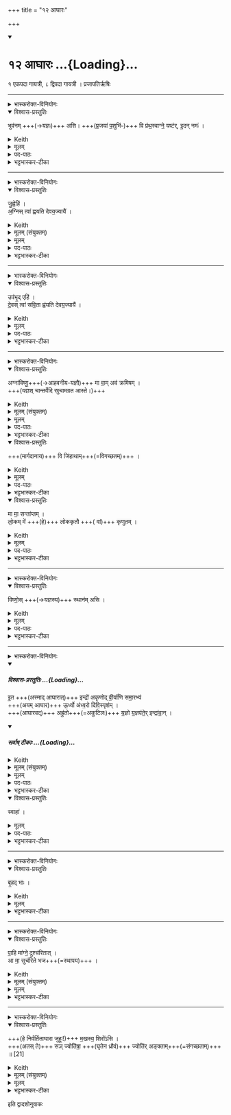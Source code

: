 +++
title = "१२ आघारः"

+++
<div class="js_include" includetitle="true" newlevelforh1="1" unfilled url="/vedAH_yajuH/taittirIyam/sArasvata-vibhAgaH/saMhitA/sarva-prastutiH/1/1_darshapUrNamAsAdi/12_AghAraH">
<details open><summary><h1>१२ आघारः ...{Loading}...</h1></summary>

१ एकपदा गायत्री, ८ द्विपदा गायत्री ।  प्रजापतिर्ऋषिः
____

<details><summary>भास्करोक्त-विनियोगः</summary>

1अग्रेण जुहूप्रभृतौ प्राञ्चमञ्जलिं करोति - भुवनमिति यजुरादिकयैकपदया गायत्र्या ॥
</details>

<details open><summary>विश्वास-प्रस्तुतिः</summary>

भुव॑नम् +++(→यज्ञः)+++ असि। +++(प्र॒जया॑ प॒शुभि॑ᳶ)+++ वि प्र॑थ॒स्वाग्ने॒ यष्ट॑र्, इ॒दन् नमः॑ ।
</details>

<details><summary>Keith</summary>

Thou art the world, be extended.  
O Agni, sacrificer, this reverence.
</details>

<details><summary>मूलम्</summary>

भुव॑नमसि॒ वि प्र॑थ॒स्वाग्ने॒ यष्ट॑रि॒दन्नमः॑ ।
</details>

<details><summary>पद-पाठः</summary>

भुव॑नम् । अ॒सि॒ । वीति॑ । प्र॒थ॒स्व॒ । अग्ने॑ । यष्टः॑ । इ॒दम् । नमः॑ ॥
</details>

<details><summary>भट्टभास्कर-टीका</summary>

हे अग्ने यष्टः यागस्य निर्वर्तक । 'अग्निर्वै देवानां यष्टा' (तै.ब्रा. 3.3.7) इति ब्राह्मणम् । पादादित्वादग्न इति न निहन्यते । 'आमन्त्रितं पूर्वमविद्यमानवत्' (पा.सू. 8.1.72) इति तस्याविद्यमानत्वात् यष्टरित्यपि न निहन्यते । द्वयोरपि षाष्ठिकमाद्युदात्तत्वम् (पा.सू. 6.1.198) । त्वं भुवनमसि त्वदायत्तत्वात्समस्तभूतजातस्य । तस्मात् विप्रथस्व विस्तीर्णो भव । तुभ्यमिदं नमः, अयमञ्जलिस्त्वां प्रीणयितुं क्रियते ॥
</details>

____

<details><summary>भास्करोक्त-विनियोगः</summary>

2दक्षिणेन जुहूमादत्ते - जुह्विति ॥
</details>

<details open><summary>विश्वास-प्रस्तुतिः</summary>

जु॒ह्वेहि॑ ।  
अ॒ग्निस् त्वा॑ ह्वयति देवय॒ज्यायै॑ ।
</details>

<details><summary>Keith</summary>

O juhu, come hither, Agni summons thee for the sacrifice to the gods.
</details>

<details><summary>मूलम् (संयुक्तम्)</summary>

जुह्वेह्य॒ग्निस्त्वा॑ ह्वयति देवय॒ज्याया॒ उप॑भृ॒देहि॑ दे॒वस्त्वा॑ सवि॒ता ह्व॑यति देवय॒ज्यायै ।
</details>

<details><summary>मूलम्</summary>

जु॒ह्वेहि॑ ।  
अ॒ग्निस्त्वा॑ ह्वयति देवय॒ज्यायै॑ ।
</details>

<details><summary>पद-पाठः</summary>

जुहु॑ । एति॑ । इ॒हि॒ । अ॒ग्निः । त्वा॒ । ह्व॒य॒ति॒ । दे॒व॒य॒ज्याया॒ इति॑ देव-य॒ज्यायै॑ ।
</details>

<details><summary>भट्टभास्कर-टीका</summary>

हे जुहु एहि अस्मद्धस्तमागच्छ । यतोग्निस्त्वां देवयज्यायै देवयागार्थमाह्वयति । 'छन्दसि निष्टर्क्य' (पा.सू. 3.1.123) इत्यत्र देवयज्याशब्दो यप्रत्ययान्तो निपातितः । 'आग्नेयी वै जुहूः' (तै.ब्रा. 3.3.7) इत्यादि ब्राह्मणम् ॥
</details>

____

<details><summary>भास्करोक्त-विनियोगः</summary>

3सव्येनोपभृतमादत्ते - उपभृदिति ॥
</details>

<details open><summary>विश्वास-प्रस्तुतिः</summary>

उप॑भृ॒द् एहि॑ ।  
दे॒वस् त्वा॑ सवि॒ता ह्व॑यति देवय॒ज्यायै॑ ।  
</details>

<details><summary>Keith</summary>

O upabhrt, come hither, the god Savitr summons thee for the sacrifice to the gods.
</details>

<details><summary>मूलम्</summary>

उप॑भृ॒देहि॑ ।  
दे॒वस्त्वा॑ सवि॒ता ह्व॑यति देवय॒ज्यायै॑ ।
</details>

<details><summary>पद-पाठः</summary>

उप॑भृ॒दित्युप॑-भृ॒त् । एति॑ । इ॒हि॒ । दे॒वः । त्वा॒ । स॒वि॒ता । ह्व॒य॒ति॒ । दे॒व॒य॒ज्याया॒ इति॑ देव-य॒ज्यायै॑ ।
</details>

<details><summary>भट्टभास्कर-टीका</summary>

हे उपभृत् एहि । यतस्सर्वस्य प्रेरकस्सविता देवयज्यायै आह्वयति । 'सावित्र्युपभृत्' (तै.ब्रा. 3.3.7) इत्यादि ब्राह्मणम् ॥
</details>

____

<details><summary>भास्करोक्त-विनियोगः</summary>

अत्याक्रामं जपति - अग्नाविष्णू इति ॥
</details>

<details open><summary>विश्वास-प्रस्तुतिः</summary>

अग्ना॑विष्णू॒+++(→आहवनीय-यज्ञौ)+++ मा वा॒म् अव॑ क्रमिषम् ।  
+++(यज्ञश् चान्तर्वेदि स्रुचामग्रत आस्ते।)+++
</details>

<details><summary>Keith</summary>

O Agni and Visnu, let me not step down upon you.
</details>

<details><summary>मूलम् (संयुक्तम्)</summary>

अग्ना॑विष्णू॒ मा वा॒मव॑ क्रमिषव्ँ॒वि जि॑हाथा॒म्मा मा॒ सन्ता॑प्तल्ँ लो॒कम्मे॑ लोककृतौ कृणुतम्
</details>

<details><summary>मूलम्</summary>

अग्ना॑विष्णू॒ मा वा॒मव॑ क्रमिषम् ...
</details>

<details><summary>पद-पाठः</summary>

अग्ना॑विष्णू॒ इत्यग्ना॑-वि॒ष्णू॒ । मा । वा॒म् । अवेति॑ । क्र॒मि॒ष॒म् ।
</details>

<details><summary>भट्टभास्कर-टीका</summary>

4अग्निराहवनीयः, विष्णुर्यज्ञः, यज्ञश्चान्तर्वेदि स्रुचामग्रत आस्ते ; तावाह हे अग्नाविष्णू युवामहं मावक्रमिषम् अवक्रम्य मा गाम् । 'नेटि' (पा.सू. 7.2.4) इत्यादिना वृद्धिप्रतिषेधः ।  
</details>

<details open><summary>विश्वास-प्रस्तुतिः</summary>

+++(मार्गदानाय)+++ वि जि॑हाथाम्+++(=विगच्छतम्)+++ ।
</details>

<details><summary>Keith</summary>

Be ye parted,  
</details>

<details><summary>मूलम्</summary>

वि जि॑हाथाम् ...
</details>

<details><summary>पद-पाठः</summary>

वीति॑ । जि॒हा॒था॒म् । 
</details>

<details><summary>भट्टभास्कर-टीका</summary>

तदर्थं युवां विजिहाथां मम मार्गप्रदानार्थं विगच्छतम् ।
</details>

<details open><summary>विश्वास-प्रस्तुतिः</summary>

मा मा॒ सन्ता॑प्तम् ।  
लो॒कम् मे॑ +++(हे)+++ लोककृतौ +++( वां)+++ कृणुतम् ।   
</details>

<details><summary>Keith</summary>

consume me not.    
Make ye a place for me, ye place-makers.
</details>

<details><summary>मूलम्</summary>

मा मा॒ सन्ता॑प्तम् ...  
लो॒कम्मे॑ लोककृतौ कृणुतम् ।
</details>

<details><summary>पद-पाठः</summary>

मा । मा॒ । समिति॑ । ता॒प्त॒म् ।
लो॒कम् । मे॒ । लो॒क॒कृ॒ता॒विति॑ लोक-कृ॒तौ॒ । कृ॒णु॒त॒म् ।
</details>

<details><summary>भट्टभास्कर-टीका</summary>

मा मां च मा सन्ताप्तं सन्तप्तं मा कार्ष्टम् । 'झलो झलि' (पा.सू. 8.2.26) इति सिचो लोपः, 'वदव्रज' (पा.सू. 7.2.3) इति वृद्धिः ।  
वां लोककृतौ स्थानप्रदौ मम च लोकं स्थानं कृणुतं कुरुतम् । 'धिन्विकृण्व्योरच' (पा.सू. 3.1.80) इत्युप्रत्ययः । 'अतो लोपः' (पा.सू. 6.4.48) ॥
</details>

____

<details><summary>भास्करोक्त-विनियोगः</summary>

स्थानं कल्पयति
</details>

<details open><summary>विश्वास-प्रस्तुतिः</summary>

विष्णो॒स् +++(→यज्ञस्य)+++ स्थान॑म् असि ।
</details>

<details><summary>Keith</summary>

Thou art the abode of Visnu.
</details>

<details><summary>मूलम्</summary>

विष्णो॒स्स्थान॑मसि ।
</details>

<details><summary>पद-पाठः</summary>

विष्णोः॑ । स्थान॑म् । अ॒सि॒ ।
</details>

<details><summary>भट्टभास्कर-टीका</summary>

5स्थानं कल्पयति - विष्णोरिति ॥ विष्णोर्यज्ञात्मनः स्थानमसि, अतः प्रशस्तेऽस्मिन् स्थाने स्थित्वा यागं निर्वर्तयामीति भावः ॥
</details>

____

<details><summary>भास्करोक्त-विनियोगः</summary>

आघारम् आघारयति
</details>
<div class="js_include" newlevelforh1="4" title="विश्वास-प्रस्तुतिः" unfilled="" url="/vedAH_yajuH/taittirIyam/sArasvata-vibhAgaH/saMhitA/Rk/vishvAsa-prastutiH/1/1_darshapUrNamAsAdi/12_AghAraH/37_ita_indro.md">
<details open><summary><h5>विश्वास-प्रस्तुतिः ...{Loading}...</h5></summary>

इ॒त +++(अस्माद् आघारात्)+++ इन्द्रो॑ अकृणोद् वी॒र्या॑णि समा॒रभ्य॑  
+++(अयम् आघार)+++ ऊ॒र्ध्वो अ॑ध्व॒रो दि॑वि॒स्पृश॑म् ।   
+++(आघारवद्)+++ अह्रु॑तो+++(=अकुटिलः)+++ य॒ज्ञो य॒ज्ञप॑ते॒र् इन्द्रा॑वा॒न् ।
</details>
</div>
<div class="js_include" newlevelforh1="4" title="सर्वाष् टीकाः" unfilled="" url="/vedAH_yajuH/taittirIyam/sArasvata-vibhAgaH/saMhitA/Rk/sarvASh_TIkAH/1/1_darshapUrNamAsAdi/12_AghAraH/37_ita_indro.md">
<details open><summary><h5>सर्वाष् टीकाः ...{Loading}...</h5></summary>
<details><summary>Keith</summary>

Hence Indra wrought mighty deeds.  
Great, grasping the sky, imperishable.  
The sacrifice of the lord of the sacrifice is undisturbed.  
Offered to Indra, hail!
</details>

<details><summary>मूलम् (संयुक्तम्)</summary>

इ॒त  इन्द्रो॑ अकृणोद्वी॒र्या॑णि समा॒रभ्यो॒र्ध्वो अ॑ध्व॒रो दि॑वि॒स्पृश॒मह्रु॑तो य॒ज्ञो य॒ज्ञप॑ते॒रिन्द्रा॑वा॒न्त्स्वाहा॑
</details>

<details><summary>मूलम्</summary>

इ॒त इन्द्रो॑ अकृणोद्वी॒र्या॑णि समा॒रभ्य॑  
ऊ॒र्ध्वो अ॑ध्व॒रो दि॑वि॒स्पृश॑म्।  
अह्रु॑तो य॒ज्ञो य॒ज्ञप॑ते॒रिन्द्रा॑वा॒न् ।
</details>

<details><summary>पद-पाठः</summary>

इ॒तः । इन्द्रः॑ । अ॒कृ॒णो॒त् । वी॒र्या॑णि । 10K । स॒मा॒रभ्येति॑ सम्-आ॒रभ्य॑ । ऊ॒र्ध्वः । अ॒ध्व॒रः । दि॒वि॒स्पृश॒मिति॑ दिवि-स्पृश॑म् । 11L । अह्रु॑तः । य॒ज्ञः । य॒ज्ञप॑ते॒रिति॑ य॒ज्ञ-प॒तेः॒ । इन्द्रा॑वा॒नितीन्द्र॑-वा॒न् । 
</details>

<details><summary>भट्टभास्कर-टीका</summary>

6आघारमाघारयति - इत इति ॥ इतः अस्मादाघारात् समारभ्य इन्द्रो वीर्याणि वृत्रवधादीनि अकृणोत् करोति स्म । 'अनुदात्ते च कुधपरे' (पा.सू. 6.1.120) इति प्रकृतिभावः । पूर्ववदुप्रत्ययः ।

किञ्च - अयमाघार ऊर्ध्वः ऊर्ध्वलोकगामी भूत्वा अध्वरः अध्वर्यः । 'नञ् सुभ्याम्' (पा.सू. 6.2.172) इत्युत्तरपदान्तोदात्तत्वम् । पूर्ववत्प्रकृतिभावः । हिंसकरहितः केनचिदप्यहिंसितश्च भूत्वा तमिन्द्रं दिविस्पृशमकरोत् । 'स्पृशोनुदके क्विन्' (पा.सू. 6.2.58), 'तत्पुरुषे कृति बहुलम्' (पा.सू. 6.3.14) इत्यलुक्, कृदुत्तरपदप्रकृतिस्वरः (पा.सू. 6.2.139) । 'आघारमाघार्यमाणमनु समारभ्य' (तै.ब्रा. 3.3.7) इत्यादि ब्राह्मणम् ।

कोस्य विशेषः यत एवमकरोत् ? इत्याह - इन्द्रावान् इन्द्रेण देवतया तद्वान् । 'अन्येषामपि दृश्यते' (पा.सू. 6.3.137) इति दीर्घः । यतोयमाघार इन्द्रावान् तस्मादयमेव खलु यज्ञपतेर्यजमानस्य । 'पत्यावैश्वर्ये' (पा.सू. 6.2.18) इति पूर्वपदप्रकृतिस्वरत्वम् । अह्रुतः अकुटिलः निश्चितफलो यज्ञः ।
</details>
</details>
</div>
<details open><summary>विश्वास-प्रस्तुतिः</summary>

स्वाहा॑ ।
</details>

<details><summary>मूलम्</summary>

स्वाहा॑ ।
</details>

<details><summary>पद-पाठः</summary>

स्वाहा॑ ।
</details>

<details><summary>भट्टभास्कर-टीका</summary>

स्वाहा स्वयमेवेत्थं सरस्वत्याह । अह्रुत इति 'ह्रु ह्वरेश्छन्दसि' (पा.सू. 7.2.31) इति ह्रुभावः । होमपक्षे स्वाहेति प्रक्षेपार्थो निपातः ॥
</details>

____

<details><summary>भास्करोक्त-विनियोगः</summary>

स्रुचमुद्गृह्णाति
</details>

<details open><summary>विश्वास-प्रस्तुतिः</summary>

बृ॒हद् भाः ।  
</details>

<details><summary>Keith</summary>

Great light.
</details>

<details><summary>मूलम्</summary>

बृ॒हद्भाः ।
</details>

<details><summary>भट्टभास्कर-टीका</summary>

7स्रुचमुद्गृह्णाति - बृहदिति ॥ क्रियाविशेषणम् । भासत इति भाः । 'भ्राजभास' (पा.सू. 3.2.177) इत्यादिना क्विप् । यस्मादयमग्निरनेनाघारेण भृशं भासते ज्वलति तस्मात्स्रुचमुद्गृह्णामीति भावः ॥
</details>

____

<details><summary>भास्करोक्त-विनियोगः</summary>

उदङ्ङ् अत्याक्रामं जपति
</details>

<details open><summary>विश्वास-प्रस्तुतिः</summary>

पा॒हि मा॑ग्ने॒ दुश्च॑रितात् ।   
आ मा॒ सुच॑रिते भज+++(=स्थापय)+++ ।   
</details>

<details><summary>Keith</summary>

Guard me, O Agni, from misfortune, place me in good fortune.
</details>

<details><summary>मूलम् (संयुक्तम्)</summary>

पा॒हि मा॑ग्ने॒ दुश्च॑रिता॒दा मा॒ सुच॑रिते भज ।
</details>

<details><summary>मूलम्</summary>

पा॒हि मा॑ग्ने॒ दुश्च॑रितात् ।   
आ मा॒ सुच॑रिते भज ।
</details>

<details><summary>भट्टभास्कर-टीका</summary>

8उदङ्ङत्याक्रामं जपति - पाहीति द्विपदया गायत्र्या ॥   
हे अग्ने नः दुश्चरितात् प्रमादकृतनिन्दिताच्चरितात् कर्मापराधान्मां पाहि यथा कर्मापराधो न भवति तथा कुरु । 'दुर्निन्दायां' (पा.भा. 2.2.18 वा 4) इति प्रादिसमासः । दुश्शब्देन चरितं विशेष्यते, न तु चरणम्; तेन गतित्वाभावादव्ययपूर्वपदप्रकृतिस्वरत्वम् (पा.सू. 6.2.2) ।  
किञ्च - सुचरिते शोभनचरिते कर्मणि मा मां भज स्थापय । विद्यमानोप्यपराधो गुणत्वेन ग्रहीतव्य इति भावः । 'सुः पूजायाम्' (पा.सू. 1.4.94) इति कर्मप्रवचनीयत्वात् यद्यपि 'प्रादिप्रसङ्गे कर्मप्रवचनीयानां प्रतिषेधः' (पा.भा. 2.2.18 वा 1) इत्यस्ति, तथापि 'स्वती पूजायाम्' (पा.सू. 2.2.18 वा 4) इति प्रादिसमासः, तेन गतित्वाभावात् 'गतिरनन्तरः' (पा.सू. 6.2.49) इत्यस्यापवादः, 'सूपमानात् क्तः' (पा.सू. 6.2.145) इत्युत्तरपदान्तोदात्तत्वम् न प्रवर्तते, तेन पूर्ववदव्ययपूर्वपदप्रकृतिस्वरत्वम् (पा.सू. 6.2.2) । 'अग्निर्वाव पवित्रं । वृजिनमनृतं दुश्चरितम्' (तै. ब्रा. 3.3.7) इत्यादि ब्राह्मणम् ॥
</details>

____

<details><summary>भास्करोक्त-विनियोगः</summary>

जुह्वा ध्रुवां समनक्ति
</details>

<details open><summary>विश्वास-प्रस्तुतिः</summary>

+++(हे निर्वर्तिताघारा जुहूः!)+++ म॒खस्य॒ शिरो॑ऽसि ।  
+++(अतस् ते)+++ सञ् ज्योति॑षा॒ +++(घृतेन ध्रौवं)+++ ज्योति॑र्  अङ्क्ताम्+++(=संगच्छताम्)+++ ॥ [21]
</details>

<details><summary>Keith</summary>

Thou art the head of Makha,  
be light united with light.
</details>

<details><summary>मूलम् (संयुक्तम्)</summary>

－ म॒खस्य॒ शिरो॑ऽसि॒ सञ्ज्योति॑षा॒ ज्योति॑रङ्क्ताम् ॥ [21]
</details>

<details><summary>मूलम्</summary>

म॒खस्य॒ शिरो॑ऽसि ।  
सञ्ज्योति॑षा॒ ज्योति॑रङ्क्ताम् ॥ [21]
</details>

<details><summary>भट्टभास्कर-टीका</summary>

9जुह्वा ध्रुवां समनक्ति - मखस्येति ॥ निर्वर्तिताघारा जुहूरभिमन्त्र्यते । हे जुहु मखस्य यज्ञस्य शिरः शिर इव उत्तमाङ्गमसि । तस्मात्तव ज्योतिषा घृतेन इदं ध्रौवं ज्योतिर्घृतं समङ्क्तां संगच्छताम् । व्यत्ययेनात्मनेपदम् । 'शिरो वा एतद्यज्ञस्य । यदाघारः' (तै.ब्रा. 3.3.7) इति ब्राह्मणम् ॥

</details>

इति द्वादशोनुवाकः  
</details>
</div>